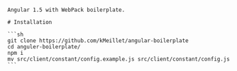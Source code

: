 ````# Angular-boilerplate

Angular 1.5 with WebPack boilerplate.

# Installation

```sh
git clone https://github.com/kMeillet/angular-boilerplate
cd anguler-boilerplate/
npm i
mv src/client/constant/config.example.js src/client/constant/config.js
```
````

